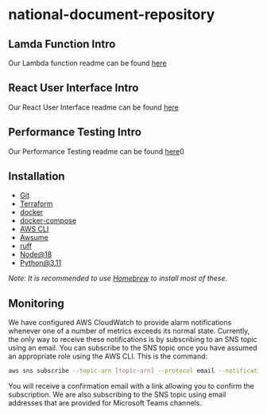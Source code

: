 # national-document-repository

## Lamda Function Intro

Our Lambda function readme can be found [here](lambdas/README.md)

## React User Interface Intro

Our React User Interface readme can be found [here](app/README.md)

## Performance Testing Intro

Our Performance Testing readme can be found [here](performance/README.md)0

## Installation

- [Git](https://git-scm.com/)
- [Terraform](https://formulae.brew.sh/formula/terraform)
- [docker](https://formulae.brew.sh/formula/docker)
- [docker-compose](https://formulae.brew.sh/formula/docker-compose)
- [AWS CLI](https://aws.amazon.com/cli/)
- [Awsume](https://formulae.brew.sh/formula/awsume)
- [ruff](https://formulae.brew.sh/formula/ruff)
- [Node@18](https://formulae.brew.sh/formula/node@18)
- [Python@3.11](https://formulae.brew.sh/formula/python@3.11)

_Note: It is recommended to use [Homebrew](https://brew.sh/) to install most of these._

## Monitoring

We have configured AWS CloudWatch to provide alarm notifications whenever one of a number of metrics exceeds its normal
state. Currently, the only way to receive these notifications is by subscribing to an SNS topic using an email. You can
subscribe to the SNS topic once you have assumed an appropriate role using the AWS CLI. This is the command:

```bash
aws sns subscribe --topic-arn [topic-arn] --protocol email --notification-endpoint [your NHS email]
```

You will receive a confirmation email with a link allowing you to confirm the subscription. We are also subscribing to
the SNS topic using email addresses that are provided for Microsoft Teams channels.
